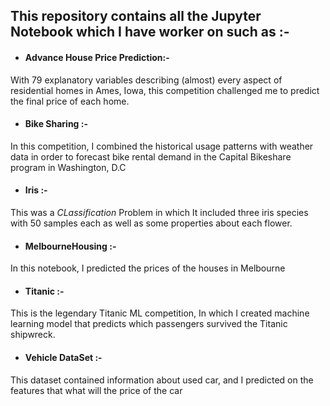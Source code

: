 ## This repository contains all the Jupyter Notebook which I have worker on such as :-

- ####  **Advance House Price Prediction:-**
With 79 explanatory variables describing (almost) every aspect of residential homes in Ames, Iowa, this competition challenged me  to          predict the final price of each home.

- #### **Bike Sharing :-**
In this competition, I combined the  historical usage patterns with weather data in order to forecast bike rental demand in the Capital Bikeshare program in Washington, D.C

- #### **Iris :-**
This was a *CLassification* Problem in which It included three iris species with 50 samples each as well as some properties about each flower. 

- #### **MelbourneHousing :-**
In this notebook, I predicted the prices of the houses in Melbourne

- #### **Titanic :-**
 This is the legendary Titanic ML competition, In which I created machine learning  model that predicts which passengers survived the Titanic shipwreck.
 
- #### **Vehicle DataSet :-**
 This dataset contained information about used car, and I predicted on the features that what will the price of the car

